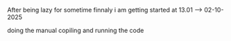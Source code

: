 After being lazy for sometime finnaly i am getting started at 13.01 --> 02-10-2025

doing the manual copiling and running the code
